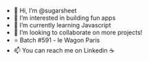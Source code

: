 - 👋 Hi, I’m @sugarsheet
- 👀 I’m interested in building fun apps
- 🌱 I’m currently learning Javascript 
- 💞️ I’m looking to collaborate on more projects!
- :star: Batch #591 - le Wagon Paris 
- 📫 You can reach me on Linkedin :coffee:

<!---
sugarsheet/sugarsheet is a ✨ special ✨ repository because its `README.md` (this file) appears on your GitHub profile.
You can click the Preview link to take a look at your changes.
--->
